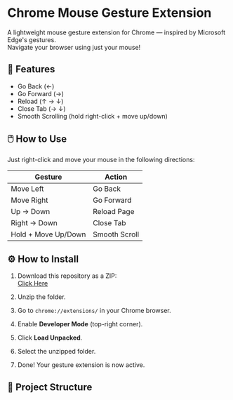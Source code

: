 # Chrome Mouse Gesture Extension

A lightweight mouse gesture extension for Chrome — inspired by Microsoft Edge's gestures.  
Navigate your browser using just your mouse!

## 🔧 Features
- Go Back (←)
- Go Forward (→)
- Reload (↑ → ↓)
- Close Tab (→ ↓)
- Smooth Scrolling (hold right-click + move up/down)

## 🖱️ How to Use
Just right-click and move your mouse in the following directions:

| Gesture               | Action        |
|-----------------------|---------------|
| Move Left             | Go Back       |
| Move Right            | Go Forward    |
| Up → Down             | Reload Page   |
| Right → Down          | Close Tab     |
| Hold + Move Up/Down   | Smooth Scroll |

## ⚙️ How to Install
1. Download this repository as a ZIP:  
   [Click Here](https://github.com/your-username/chrome-gesture-extension/archive/refs/heads/main.zip)

2. Unzip the folder.

3. Go to `chrome://extensions/` in your Chrome browser.

4. Enable **Developer Mode** (top-right corner).

5. Click **Load Unpacked**.

6. Select the unzipped folder.

7. Done! Your gesture extension is now active.

## 📁 Project Structure
